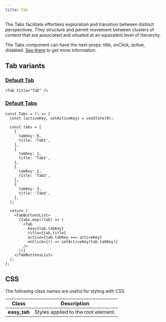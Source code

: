 ```yaml
---
title: Tab
---
```


The Tabs facilitate effortless exploration and transition between distinct perspectives. They structure and permit movement between clusters of content that are associated and situated at an equivalent level of hierarchy.

The Tabs component can have the next props: title, onClick, active, disabled. [See there](/storybook/?path=/docs/core-tab--docs) to get more information.

## Tab variants

### [Default Tab](/storybook/?path=/story/core-tab--default-tab)

```tsx
<Tab title="Tab" />
```

### [Default Tabs](/storybook/?path=/story/core-tab--default-tabs)

```tsx
const Tabs = () => {
  const [activeKey, setActiveKey] = useState(0);

  const tabs = [
    {
      tabKey: 0,
      title: 'Tab1',
    },
    {
      tabKey: 1,
      title: 'Tab2',
    },
    {
      tabKey: 2,
      title: 'Tab3',
    },
    {
      tabKey: 3,
      title: 'Tab4',
    },
  ];

  return (
    <TabButtonsList>
      {tabs.map((tab) => (
        <Tab
          key={tab.tabKey}
          title={tab.title}
          active={tab.tabKey === activeKey}
          onClick={() => setActiveKey(tab.tabKey)}
        />
      ))}
    </TabButtonsList>
  );
};
```

## CSS

The following class names are useful for styling with CSS.

| Class        | Description                         |
| ------------ | ----------------------------------- |
| **easy_tab** | Styles applied to the root element. |
